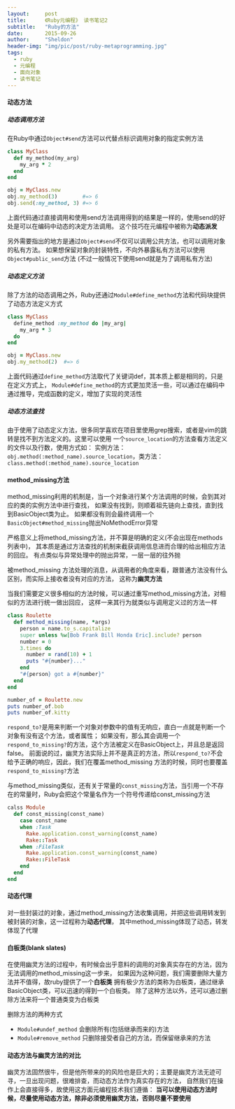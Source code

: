 ```yaml
---
layout:     post
title:      《Ruby元编程》 读书笔记2
subtitle:   "Ruby的方法"
date:       2015-09-26
author:     "Sheldon"
header-img: "img/pic/post/ruby-metaprogramming.jpg"
tags:       
  - ruby
  - 元编程
  - 面向对象
  - 读书笔记
---
```

#### 动态方法

##### 动态调用方法
在Ruby中通过`Object#send`方法可以代替点标识调用对象的指定实例方法

~~~ruby
class MyClass
  def my_method(my_arg)
    my_arg * 2
  end
end

obj = MyClass.new
obj.my_method(3)        #=> 6
obj.send(:my_method, 3) #=> 6
~~~

上面代码通过直接调用和使用send方法调用得到的结果是一样的，使用send的好处是可以在编码中动态的决定方法调用。
这个技巧在元编程中被称为**动态派发**

另外需要指出的地方是通过`Object#send`不仅可以调用公共方法，也可以调用对象的私有方法。
如果想保留对象的封装特性，不向外暴露私有方法可以使用`Object#public_send`方法
(不过一般情况下使用send就是为了调用私有方法)

##### 动态定义方法
除了方法的动态调用之外，Ruby还通过`Module#define_method`方法和代码块提供了动态方法定义方式

~~~ruby
class MyClass
  define_method :my_method do |my_arg|
    my_arg * 3
  do
end

obj = MyClass.new
obj.my_method(2)  #=> 6
~~~

上面代码通过`define_method`方法取代了关键词def，其本质上都是相同的，只是在定义方式上，
`Module#define_method`的方式更加灵活一些，可以通过在编码中通过推导，完成函数的定义，增加了实现的灵活性

##### 动态方法查找
由于使用了动态定义方法，很多同学喜欢在项目里使用grep搜索，或者是vim的跳转是找不到方法定义的。这里可以使用
一个`source_location`的方法查看方法定义的文件以及行数，使用方式如：
实例方法：`obj.method(:method_name).source_location`，类方法：`class.method(:method_name).source_location`

#### method_missing方法
method_missing利用的机制是，当一个对象进行某个方法调用的时候，会到其对应的类的实例方法中进行查找，
如果没有找到，则顺着祖先链向上查找，直到找到BasicObject类为止。
如果都没有则会最终调用一个`BasicObject#method_missing`抛出NoMethodError异常

严格意义上将method_missing方法，并不算是明确的定义(不会出现在methods列表中)，
其本质是通过方法查找的机制来截获调用信息进而合理的给出相应方法的回应。
有点类似与异常处理中的抛出异常，一层一层的往外抛

被method_missing 方法处理的消息，从调用者的角度来看，跟普通方法没有什么区别，而实际上接收者没有对应的方法，
这称为**幽灵方法**

当我们需要定义很多相似的方法时候，可以通过重写method_missing方法，对相似的方法进行统一做出回应，
这样一来其行为就类似与调用定义过的方法一样

~~~ruby
class Roulette
  def method_missing(name, *args)
    person = name.to_s.capitalize
    super unless %w[Bob Frank Bill Honda Eric].include? person
    number = 0
    3.times do
      number = rand(10) + 1
      puts "#{number}..."
    end
    "#{person} got a #{number}"
  end
end

number_of = Roulette.new
puts number_of.bob
puts number_of.kitty
~~~

`respond_to?`是用来判断一个对象对参数中的值有无响应，直白一点就是判断一个对象有没有这个方法，或者属性；
如果没有，那么其会调用一个`respond_to_missing?`的方法，这个方法被定义在BasicObject上，并且总是返回false。
前面说的过，幽灵方法实际上并不是真正的方法，所以`respond_to?`不会给予正确的响应，因此，我们在覆盖method_missing
方法的时候，同时也要覆盖`respond_to_missing?`方法

与method_missing类似，还有关于常量的`const_missing`方法，当引用一个不存在的常量时，Ruby会把这个常量名作为一个符号传递给const_missing方法

~~~ruby
calss Module
  def const_missing(const_name)
    case const_name
    when :Task
      Rake.application.const_warning(const_name)
      Rake::Task
    when :FileTask
      Rake.application.const_warning(const_name)
      Rake::FileTask
    end
  end
end
~~~

#### 动态代理
对一些封装过的对象，通过method_missing方法收集调用，并把这些调用转发到被封装的对象，这一过程称为**动态代理**，
其中method_missing体现了动态，转发体现了代理

#### 白板类(blank slates)
在使用幽灵方法的过程中，有时候会出乎意料的调用的对象真实存在的方法，因为无法调用的method_missing这一步来，
如果因为这种问题，我们需要删除大量方法并不值得，故ruby提供了一个**白板类**
拥有极少方法的类称为白板类，通过继承BasicObject类，可以迅速的得到一个白板类。
除了这种方法以外，还可以通过删除方法来将一个普通类变为白板类

删除方法的两种方式

* `Module#undef_method` 会删除所有(包括继承而来的)方法
* `Module#remove_method` 只删除接受者自己的方法，而保留继承来的方法

#### 动态方法与幽灵方法的对比
幽灵方法固然很牛，但是他所带来的的风险也是巨大的；主要是幽灵方法无迹可寻，一旦出现问题，很难排查，而动态方法作为真实存在的方法，
自然我们在操作上会直接得多，故使用这方面元编程技术我们遵循：
**当可以使用动态方法时候，尽量使用动态方法，除非必须使用幽灵方法，否则尽量不要使用**


